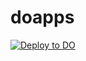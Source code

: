 # doapps
[![Deploy to DO](https://www.deploytodo.com/do-btn-blue.svg)](https://cloud.digitalocean.com/apps/new?repo=https://github.com/oxide-one/doapps/tree/main?source_dir=/netbox)